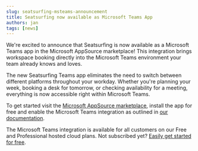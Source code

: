 ```yaml
---
slug: seatsurfing-msteams-announcement
title: Seatsurfing now available as Microsoft Teams App
authors: jan
tags: [news]
---
```


We're excited to announce that Seatsurfing is now available as a Microsoft Teams app in the Microsoft AppSource marketplace! This integration brings workspace booking directly into the Microsoft Teams environment your team already knows and loves.

<!-- truncate -->

The new Seatsurfing Teams app eliminates the need to switch between different platforms throughout your workday. Whether you're planning your week, booking a desk for tomorrow, or checking availability for a meeting, everything is now accessible right within Microsoft Teams.

To get started visit the [Microsoft AppSource marketplace](https://appsource.microsoft.com/en-us/product/office/WA200008773), install the app for free and enable the Microsoft Teams integration as outlined in [our documentation](/docs/msteams).

The Microsoft Teams integration is available for all customers on our Free and Professional hosted cloud plans. Not subscribed yet? [Easily get started for free](/sign-up).
